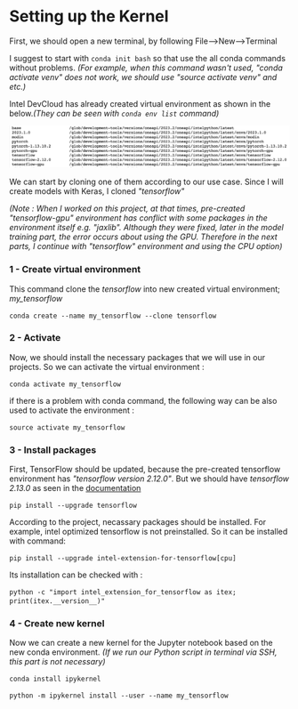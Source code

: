 # Setting up the Kernel

First, we should open a new terminal, by following File-->New-->Terminal

I suggest to start with `conda init bash` so that use the all conda commands without problems. _(For example, when this command wasn't used, "conda activate venv" does not work, we should use "source activate venv" and etc.)_


Intel DevCloud has already created virtual environment as shown in the below._(They can be seen with `conda env list` command)_ 

<img src="figures/venv_list.png"  />

We can start by cloning one of them according to our use case. Since I will create models with Keras, I cloned _"tensorflow"_

_(Note : When I worked on this project, at that times, pre-created "tensorflow-gpu" environment has conflict with some packages in the environment itself e.g. "jaxlib". Although they were fixed, later in the model training part, the error occurs about using the GPU. Therefore in the next parts, I continue with "tensorflow" environment and using the CPU option)_  

### 1 - Create virtual environment 
This command clone the _tensorflow_ into new created virtual environment; _my\_tensorflow_ 
``` 
conda create --name my_tensorflow --clone tensorflow
```

  
### 2 - Activate
Now, we should install the necessary packages that we will use in our projects. So we can activate the virtual environment :
``` 
conda activate my_tensorflow
```


  if there is a problem with conda command, the following way can be also used to activate the environment :
``` 
source activate my_tensorflow
```

### 3 - Install packages
First, TensorFlow should be updated, because the pre-created tensorflow environment has _"tensorflow version 2.12.0"_. But we should have _tensorflow 2.13.0_ as seen in the [documentation](https://intel.github.io/intel-extension-for-tensorflow/latest/get_started.html)
```
pip install --upgrade tensorflow
```


According to the project, necassary packages should be installed. For example, intel optimized tensorflow is not preinstalled. So it can be installed with command:  
```
pip install --upgrade intel-extension-for-tensorflow[cpu]
```


Its installation can be checked with : 
```
python -c "import intel_extension_for_tensorflow as itex; print(itex.__version__)"
```


### 4 - Create new kernel
Now we can create a new kernel for the Jupyter notebook based on the new conda environment. _(If we run our Python script in terminal via SSH, this part is not necessary)_
```
conda install ipykernel
```

```
python -m ipykernel install --user --name my_tensorflow
```
